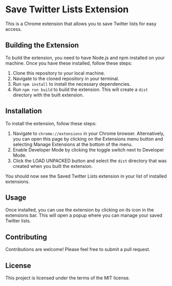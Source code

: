 # Save Twitter Lists Extension

This is a Chrome extension that allows you to save Twitter lists for easy access. 

## Building the Extension

To build the extension, you need to have Node.js and npm installed on your machine. Once you have these installed, follow these steps:

1. Clone this repository to your local machine.
2. Navigate to the cloned repository in your terminal.
3. Run `npm install` to install the necessary dependencies.
4. Run `npm run build` to build the extension. This will create a `dist` directory with the built extension.

## Installation

To install the extension, follow these steps:

1. Navigate to `chrome://extensions` in your Chrome browser. Alternatively, you can open this page by clicking on the Extensions menu button and selecting Manage Extensions at the bottom of the menu.
2. Enable Developer Mode by clicking the toggle switch next to Developer Mode.
3. Click the LOAD UNPACKED button and select the `dist` directory that was created when you built the extension.

You should now see the Saved Twitter Lists extension in your list of installed extensions.

## Usage

Once installed, you can use the extension by clicking on its icon in the extensions bar. This will open a popup where you can manage your saved Twitter lists.

## Contributing

Contributions are welcome! Please feel free to submit a pull request.

## License

This project is licensed under the terms of the MIT license.